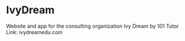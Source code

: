 # IvyDream
Website and app for the consulting organization Ivy Dream by 101 Tutor
Link: ivydreamedu.com

